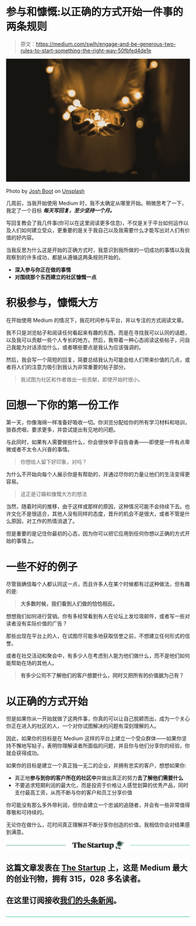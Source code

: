 # 参与和慷慨:以正确的方式开始一件事的两条规则

> 原文：<https://medium.com/swlh/engage-and-be-generous-two-rules-to-start-something-the-right-way-50fbfed4de1e>

![](img/59cd7c278d8aa11663853617ed2b7b2c.png)

Photo by [Josh Boot](https://unsplash.com/photos/2x19-mRQgX8?utm_source=unsplash&utm_medium=referral&utm_content=creditCopyText) on [Unsplash](https://unsplash.com/search/photos/generous?utm_source=unsplash&utm_medium=referral&utm_content=creditCopyText)

几周前，当我开始使用 Medium 时，我不太确定从哪里开始。稍微思考了一下，我定了一个目标 ***每天写回复，至少坚持一个月。***

写回复教会了我几件事(你可以在这里阅读更多信息)，不仅是关于平台如何运作以及人们如何建立受众，更重要的是关于我自己以及我需要什么才能写出对人们有价值的好内容。

当我反思为什么这是开始的正确方式时，我意识到我所做的一切成功的事情以及我观察到的许多成功，都是从遵循这两条规则开始的。

*   **深入参与你正在做的事情**
*   **对围绕那个东西建立的社区慷慨一点**

# **积极参与，慷慨大方**

在开始使用 Medium 的情况下，我花时间参与平台，并以专注的方式阅读文章。

我不只是浏览帖子和阅读任何看起来有趣的东西，而是在寻找我可以认同的话题，以及我可以贡献一些个人专长的地方。然后，我带着一种心态阅读这些帖子，问自己我能为对话添加什么，或者哪些要点是我认为应该强调的。

然后，我会写一个简短的回复，简要总结我认为可能会给人们带来价值的几点，或者将人们的注意力吸引到我认为非常重要的帖子部分。

> 我试图为社区和作者做出一些贡献，即使开始时很小。

# 回想一下你的第一份工作

第一天，你像海绵一样准备好吸收一切。你浏览分配给你的所有学习材料和培训，狼吞虎咽，要求更多，并尝试提出有见地的问题。

与此同时，如果有人需要做些什么，你会很快举手自告奋勇——即使是一件有点卑微或者不太令人兴奋的事情。

> 你想给人留下好印象，对吗？

为什么不开始向每个人展示你是有帮助的，并通过尽你的力量让他们的生活变得更容易。

> 这正是订婚和慷慨大方的想法

当然，随着时间的推移，由于这样或那样的原因，这种情况可能不会持续下去。也许文化不是很适合，其他人没有同样的态度，晋升的机会不是很大，或者不管是什么原因，对工作的热情消退了。

但是重要的是记住你最初的心态，因为你可以把它应用到任何你想以正确的方式开始的事情上。

# 一些不好的例子

尽管我确信每个人都认同这一点，而且许多人在某个时候都有过这种做法，但有趣的是:

> **大多数时候，我们看到人们做的恰恰相反。**

想想我们如何进行营销。你有多经常看到有人在论坛上发垃圾邮件，或者写一些对读者没有实际价值的广告？

那些出现在平台上的人，在试图尽可能多地获取信誉之前，不想建立任何形式的信誉。

或者在社交活动和聚会中，有多少人在考虑别人能为他们做什么，而不是他们如何能帮助在场的其他人。

> **有多少公司不了解他们的客户想要什么，同时又把所有的价值据为己有？**

# 以正确的方式开始

但是如果你从一开始就做了这两件事，你真的可以让自己脱颖而出，成为一个关心你正在进入的社区的人，一个对你试图解决的问题有深刻理解的人。

因此，如果你的目标是在 Medium 这样的平台上建立一个受众群体——如果你坚持不懈地写帖子，表明你理解读者所面临的问题，并且你与他们分享你的经验，你就会获得成功。

如果你的目标是建立一个真正独一无二的企业，并拥有忠实的客户，想想如果你:

*   真正地**参与到你的客户所在的社区中**并做出真正的努力**去了解他们需要什么**
*   不要追求短期利润的最大化，而是投资于价格让人感觉划算的优秀产品，同时支付最高工资，从而不断与你的客户和员工分享价值

你可能没有那么多外带利润，但你会建立一个忠诚的追随者，并会有一些非常值得尊敬和可持续的。

无论你在做什么，花时间真正理解并不断分享你创造的价值，我相信你会对结果感到满意。

[![](img/308a8d84fb9b2fab43d66c117fcc4bb4.png)](https://medium.com/swlh)

## 这篇文章发表在 [The Startup](https://medium.com/swlh) 上，这是 Medium 最大的创业刊物，拥有 315，028 多名读者。

## 在这里订阅接收[我们的头条新闻](http://growthsupply.com/the-startup-newsletter/)。

[![](img/b0164736ea17a63403e660de5dedf91a.png)](https://medium.com/swlh)